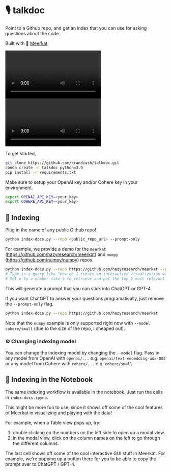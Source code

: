 # 🎙️ talkdoc

Point to a Github repo, and get an index that you can use for asking
questions about the code.

Built with 🚀 [Meerkat](https://github.com/hazyresearch/meerkat).

<video src="https://user-images.githubusercontent.com/10166085/225598887-808a5e03-c36f-43a3-912e-e829ec713608.mov" controls="controls" autoplay loop="loop" style="max-width: 400px;">
</video>

<video src="https://user-images.githubusercontent.com/10166085/225599063-7c0419cc-5b7a-4d02-8536-c205213b650d.mov" controls="controls" autoplay loop="loop" style="max-width: 400px;">
</video>

To get started,

```bash
git clone https://github.com/krandiash/talkdoc.git
conda create -n talkdoc python=3.9
pip install -r requirements.txt
```

Make sure to setup your OpenAI key and/or Cohere key in your environment.

```bash
export OPENAI_API_KEY=<your_key>
export COHERE_API_KEY=<your_key>
```

## 📇 Indexing
Plug in the name of any public Github repo!
```bash
python index-docs.py --repo <public_repo_url> --prompt-only
```
For example, we provide a demo for the `meerkat` (https://github.com/hazyresearch/meerkat) and `numpy` (https://github.com/numpy/numpy) repos.

```bash
python index-docs.py --repo https://github.com/hazyresearch/meerkat --prompt-only
# Type in a query like "How do I create an interactive visualization with a table and a scatterplot in Python with Meerkat?"
# Set n to a number like 5 to retrieve and put the top 5 most relevant results into the prompt
```
This will generate a prompt that you can stick into ChatGPT or GPT-4.

If you want ChatGPT to answer your questions programatically, just remove the `--prompt-only` flag.
```bash
python index-docs.py --repo https://github.com/hazyresearch/meerkat
```

Note that the `numpy` example is only supported right now with `--model cohere/small` (due to the size of the repo, I cheaped out).

### ⚙️ Changing indexing model
You can change the indexing model by changing the `--model` flag. Pass in any model from OpenAI with `openai/...` e.g. `openai/text-embedding-ada-002` or any model from Cohere with `cohere/...` e.g. `cohere/small`.

## 📝 Indexing in the Notebook
The same indexing workflow is available in the notebook. Just run the cells in `index-docs.ipynb`.

This might be more fun to use, since it shows off some of the cool features of Meerkat in visualizing and playing with the data!

For example, when a Table view pops up, try:
1. double clicking on the numbers on the left side to open up a modal view.
2. in the modal view, click on the column names on the left to go through the different columns.

The last cell shows off some of the cool interactive GUI stuff in Meerkat. For example,
we're popping up a button there for you to be able to copy the prompt over to ChatGPT / GPT-4.
